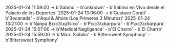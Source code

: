 2025-01-24 11:59:00 -> b'Sabino' - b'unknown' - b'Sabino en Vivo desde el Palacio de los Deportes'
2025-01-24 13:06:00 -> b'Gustavo Cerati' - b'Bocanada' - b'Aqui & Ahora (Los Primeros 3 Minutos)'
2025-01-24 13:21:00 -> b'Nanpa B\xc3\xa1sico' - b'P\xc3\xbarpura' - b'P\xc3\xbarpura'
2025-01-24 15:57:00 -> b'Medical Negligence' - b'El Charro' - b'El Charro'
2025-01-24 15:59:00 -> b'Marc Scibilia' - b'Bittersweet Symphony' - b'Bittersweet Symphony'

